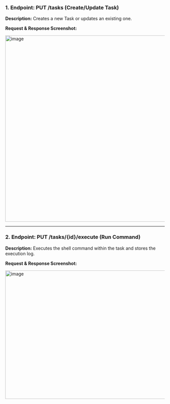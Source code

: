 ### 1. Endpoint: PUT /tasks (Create/Update Task)

**Description:** Creates a new Task or updates an existing one.

**Request & Response Screenshot:**

<img width="1454" height="589" alt="image" src="https://github.com/user-attachments/assets/14f17d88-c31f-4e7a-a1f1-25853e9d84e4" />


---

### 2. Endpoint: PUT /tasks/{id}/execute (Run Command)

**Description:** Executes the shell command within the task and stores the execution log.

**Request & Response Screenshot:**

<img width="1460" height="406" alt="image" src="https://github.com/user-attachments/assets/24d02fca-162f-45a5-8b6f-cdbaa405bbba" />
